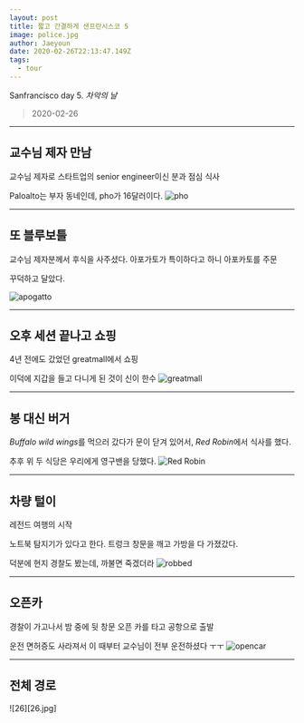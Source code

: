 ```yaml
---
layout: post
title: 짧고 간결하게 샌프란시스코 5
image: police.jpg
author: Jaeyoun
date: 2020-02-26T22:13:47.149Z
tags: 
  - tour
---
```


Sanfrancisco day 5.
*차악의 날*
> 2020-02-26

---

## 교수님 제자 만남
교수님 제자로 스타트업의 senior engineer이신 분과 점심 식사

Paloalto는 부자 동네인데, pho가 16달러이다.
![pho](pho.jpg)

---

## 또 블루보틀
교수님 제자분께서 후식을 사주셨다.
아포가토가 특이하다고 하니 아포카토를 주문

꾸덕하고 달았다.

![apogatto](apogatto.jpg)

---

## 오후 세션 끝나고 쇼핑
4년 전에도 갔었던 greatmall에서 쇼핑

이덕에 지갑을 들고 다니게 된 것이 신이 한수
![greatmall](greatmall.jpg)

---

## 봉 대신 버거
*Buffalo wild wings*를 먹으러 갔다가 문이 닫겨 있어서, *Red Robin*에서 식사를 했다.

추후 위 두 식당은 우리에게 영구밴을 당했다.
![Red Robin](redrobin.jpg)

---

## 차량 털이
레전드 여행의 시작

노트북 탐지기가 있다고 한다. 트렁크 창문을 깨고 가방을 다 가졌갔다.

덕분에 현지 경찰도 봤는데, 까불면 죽겠더라
![robbed](robbed.jpg)

---

## 오픈카
경찰이 가고나서 밤 중에 뒷 창문 오픈 카를 타고 공항으로 출발

운전 면허증도 사라져서 이 때부터 교수님이 전부 운전하셨다 ㅜㅜ
![opencar](opencar.jpg)

---

## 전체 경로
![26][26.jpg]
